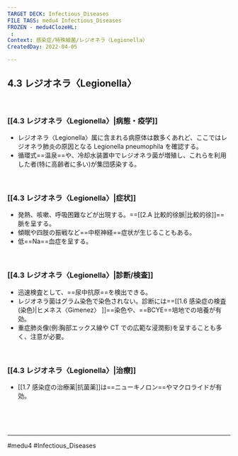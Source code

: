 ```yaml
---
TARGET DECK: Infectious_Diseases
FILE TAGS: medu4 Infectious_Diseases
FROZEN - medu4ClozeHL:
 : 
Context: 感染症/特殊細菌/レジオネラ〈Legionella〉
CreatedDay: 2022-04-05

---
```


## 4.3 レジオネラ〈Legionella〉

<br>

### [[4.3 レジオネラ〈Legionella〉|病態・疫学]]
* レジオネラ〈Legionella〉属に含まれる病原体は数多くあれど、ここではレジオネラ肺炎の原因となる Legionella pneumophila を確認する。
* 循環式==温泉==や、冷却水装置中でレジオネラ菌が増殖し、これらを利用した者(特に高齢者に多い)が集団感染する。
<!--ID: 1649375532248-->


<br>

### [[4.3 レジオネラ〈Legionella〉|症状]]
* 発熱、咳嗽、呼吸困難などが出現する。==[[2.A 比較的徐脈|比較的徐]]==脈を呈する。
* 傾眠や四肢の振戦など==中枢神経==症状が生じることもある。
* 低==Na==血症を呈する。
<!--ID: 1649375532255-->


<br>

### [[4.3 レジオネラ〈Legionella〉|診断/検査]]
* 迅速検査として、==尿中抗原==を検出できる。 
* レジオネラ菌はグラム染色で染色されない。診断には==[[1.6 感染症の検査(染色)|ヒメネス〈Gimenez〉 ]]==染色や、==BCYE==培地での培養が有効。
* 重症肺炎像(例:胸部エックス線や CT での広範な浸潤影)を呈することも多く、注意が必要。
<!--ID: 1649375532262-->




<br>

### [[4.3 レジオネラ〈Legionella〉|治療]]
* [[1.7 感染症の治療薬|抗菌薬]]は==ニューキノロン==やマクロライドが有効。
 
<!--ID: 1649375532269-->


<br><br><br>

---
#medu4 #Infectious_Diseases